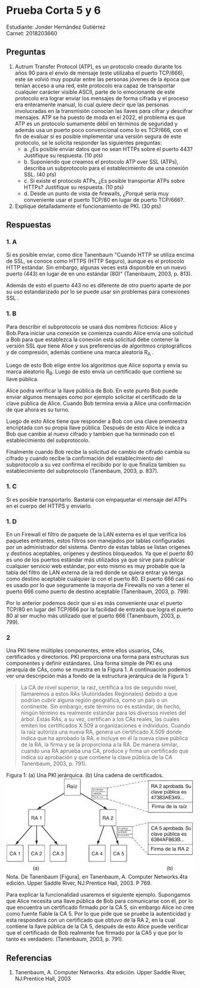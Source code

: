 # Prueba Corta 5 y 6
Estudiante: Jonder Hernández Gutiérrez  
Carnet: 2018203660

## Preguntas

1. Autrum Transfer Protocol (ATP), es un protocolo creado durante los años 90 para el envío de mensaje (este utilizaba el puerto TCP/666), este se volvió muy popular entre las personas jóvenes de la época que tenían acceso a una red, este protocolo era capaz de transportar cualquier carácter visible ASCII, parte de lo emocionante de este protocolo era lograr enviar los mensajes de forma cifrada y el proceso era enteramente manual, lo cual quiere decir que las personas involucradas en la transmisión conocían las llaves para cifrar y descifrar mensajes. ATP se ha puesto de moda en el 2022, el problema es que ATP es un protocolo sumamente débil en términos de seguridad y además usa un puerto poco convencional como lo es TCP/666, con el fin de evaluar sí es posible implementar una versión segura de este protocolo, se le solicita responder las siguientes preguntas:
    - a. ¿Es posible enviar datos que no sean HTTPs sobre el puerto 443? Justifique su respuesta. (10 pts) 
    - b. Suponiendo que creamos el protocolo ATP over SSL (ATPs), describa un subprotocolo para el establecimiento de una conexión SSL. (40 pts)
    - c. Si existe el protocolo ATPs, ¿Es posible transportar ATPs sobre HTTPs? Justifique su respuesta. (10 pts)
    - d. Desde un punto de vista de firewalls, ¿Porqué sería muy conveniente usar el puerto TCP/80 en lugar de puerto TCP/666?.
2. Explique detalladamente el funcionamiento de PKI. (30 pts)

## Respuestas

### 1. A
Si es posible enviar, como dice Tanenbaum "Cuando HTTP se utiliza encima de SSL, se conoce como HTTPS (HTTP Seguro), aunque es el protocolo HTTP estándar. Sin embargo, algunas veces está disponible en un nuevo puerto (443) en lugar de en uno estándar (80)" (Tanenbaum, 2003, p. 813). 

Además de esto el puerto 443 no es diferente de otro puerto aparte de por su uso estandarizado por lo se puede usar sin problemas para conexiones SSL .

### 1. B
Para describir el subprotocolo se usará dos nombres ficticios: Alice y Bob.Para iniciar una conexión se comienza cuando Alice envía una solicitud a Bob para que establezca la conexión esta solicitud debe contener la versión SSL que tiene Alice y sus preferencias de algoritmos criptográficos y de compresión, además contiene una marca aleatoria R<sub>A</sub> .

Luego de esto Bob elige entre los algoritmos que Alice soporta y envía su marca aleatorio R<sub>B</sub>. Luego de esto envía un certificado que contiene su llave pública.

Alice podra verificar la llave pública de Bob. En este punto Bob puede enviar algunos mensajes como por ejemplo solicitar el certificado de la clave pública de Alice. Cuando Bob termina envia a Alice una confirmación de que ahora es su turno.

Luego de esto Alice tiene que responder a Bob con una clave premaestra encriptada con su propia llave pública. Después de esto Alice le indica a Bob que cambie al nuevo cifrado y tambien que ha terminado con el establecimiento del subprotocolo.

Finalmente cuando Bob recibe la solicitud de cambio de cifrado cambia su cifrado y cuando recibe la confirmación del establecimiento del subprotocolo a su vez confirma el recibido por lo que finaliza tambien su establecimiento del subprotocolo (Tanenbaum, 2003, p. 837).

### 1. C
Si es posible transportarlo. Bastaría con empaquetar el mensaje del ATPs en el cuerpo del HTTPS y enviarlo.

### 1. D

En un Firewall el filtro de paquete de la LAN externa es el que verifica los paquetes entrantes, estos filtros son manejados por tablas configuradas por un administrador del sistema. Dentro de estas tablas se listan orígenes y destinos aceptables, orígenes y destinos bloqueados. Ya que el puerto 80 es uno de los puertos estándar más utilizados ya que sirve para publicar cualquier servicio web estándar, por esto mismo es muy probable que la tabla del filtro de LAN externa de la red donde se quiera entrar ya tenga como destino aceptable cualquier ip con el puerto 80. El puerto 666 casi no es usado por lo que seguramente la mayoría de Firewalls no van a tener el puerto 666 como puerto de destino aceptable (Tanenbaum, 2003, p. 799). 

Por lo anterior podemos decir que si es más conveniente usar el puerto TCP/80 en lugar del TCP/666 por la facilidad de entrada que logra el puerto 80 al ser mucho más utilizado que el puerto 666 (Tanenbaum, 2003, p. 799).


### 2

Una PKI tiene múltiples componentes, entre ellos usuarios, CAs, certificados y directorios. PKI proporciona una forma para estructuras sus componentes y definir estándares. Una forma simple de PKI es una jerarquía de CAs, como se muestra en la Figura 1. A continuación podemos ver una descripción más a fondo de la estructura jerárquica de la Figura 1:

> La CA de nivel superior, la raíz, certifica a los de segundo nivel, llamaremos a estos RAs (Autoridades Regionales) debido a que podrían cubrir alguna región geográfica, como un país o un continente. Sin embargo, este término no es estándar; de hecho, ningún término es realmente estándar para los diversos niveles del árbol. Estás RAs, a su vez, certifican a los CAs reales, las cuales emiten los certificados X.509 a organizaciones e individuos. Cuando la raíz autoriza una nueva RA, genera un certificado X.509 donde indica que ha aprobado la RA, e incluye en él la nueva clave pública de la RA, la firma y se la proporciona a la RA. De manera similar, cuando una RA aprueba una CA, produce y firma un certificado que indica su aprobación y que contiene la clave pública de la CA Tanenbaum, 2003, p. 791).

Figura 1: (a) Una PKI jerárquica. (b) Una cadena de certificados.
![CAs](https://raw.githubusercontent.com/Eterst/Redes-2022-01-TEC/main/cas.png)
Nota. De Tanenbaum [Figura], en Tanenbaum, A. Computer Networks.4ta edición. Upper Saddle River, NJ:Prentice Hall, 2003. P 769.

Para explicar la funcionalidad usaremos el siguiente ejemplo. Supongamos que Alice necesita una llave pública de Bob para comunicarse con él, por lo que encuentra un certificado firmado por la CA 5, sin embargo Alice no cree como fuente fiable la CA 5. Por lo que pide que se pruebe la autenticidad y esta responderá con un certificado que obtuvo de la RA 2, en la cual contiene la llave pública de la CA 5, después de esto Alice puede verificar que el certificado de Bob realmente fue firmado por la CA5 y que por lo tanto es verdadero. (Tanenbaum, 2003, p. 791).

## Referencias

1. Tanenbaum, A. Computer Networks.
4ta edición. Upper Saddle River, NJ:Prentice Hall, 2003
